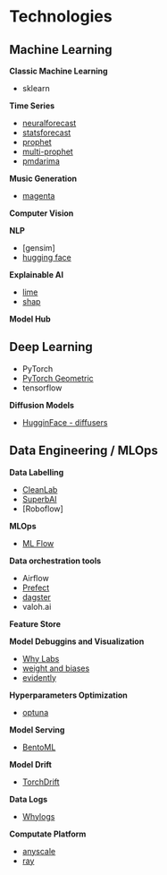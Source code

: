 # Technologies

## Machine Learning

**Classic Machine Learning**

- sklearn


**Time Series**

- [neuralforecast](https://github.com/Nixtla/neuralforecast)
- [statsforecast](https://github.com/Nixtla/statsforecast)
- [prophet](https://facebook.github.io/prophet/docs/quick_start.html)
- [multi-prophet](https://github.com/vonum/multi-prophet)
- [pmdarima](https://alkaline-ml.com/pmdarima/index.html)

**Music Generation**

- [magenta](https://magenta.tensorflow.org/demos)

**Computer Vision**


**NLP**

- [gensim]
- [hugging face](https://huggingface.co/)

**Explainable AI**

- [lime](https://github.com/marcotcr/lime)
- [shap](https://github.com/shap/shap)

**Model Hub**

## Deep Learning

- PyTorch
- [PyTorch Geometric](https://pytorch-geometric.readthedocs.io/en/latest/)
- tensorflow

**Diffusion Models**

- [HugginFace - diffusers](https://github.com/huggingface/diffusers)

## Data Engineering / MLOps

**Data Labelling**

- [CleanLab](https://cleanlab.ai/)
- [SuperbAI](https://superb-ai.com/)
- [Roboflow]

**MLOps**

- [ML Flow](https://mlflow.org/docs/latest/index.html)

**Data orchestration tools**

- Airflow
- [Prefect](https://github.com/PrefectHQ/prefect)
- [dagster](https://github.com/dagster-io/dagster)
- valoh.ai

**Feature Store**


**Model Debuggins and Visualization**

- [Why Labs](https://whylabs.ai/)
- [weight and biases](https://wandb.ai/site/)
- [evidently](https://github.com/evidentlyai/evidently)

**Hyperparameters Optimization**

- [optuna](https://optuna.readthedocs.io/en/stable/index.html)


**Model Serving**

- [BentoML](https://www.bentoml.com/)

**Model Drift**

- [TorchDrift](https://github.com/torchdrift/torchdrift/)

**Data Logs**

- [Whylogs](https://whylogs.readthedocs.io/en/latest/)

**Computate Platform**

- [anyscale](https://docs.anyscale.com/)
- [ray](https://docs.ray.io/en/latest/index.html)
